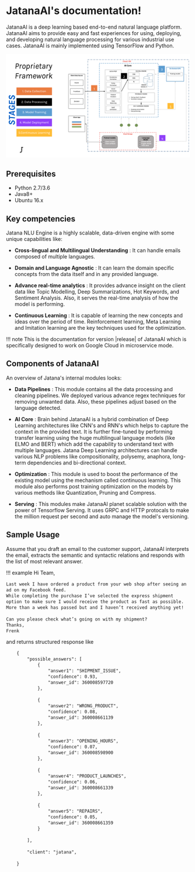 # JatanaAI's documentation!


JatanaAI is a deep learning based end-to-end natural language platform. JatanaAI aims to provide easy and fast experiences for using, deploying, and developing natural language processing for various industrial use cases. JatanaAI is mainly implemented using TensorFlow and Python.

![alt text](./_static/images/jatanaai.png "Jatana AI")


## Prerequisites

- Python 2.7/3.6
- Java8+
- Ubuntu 16.x


## Key competencies


Jatana NLU Engine is a highly scalable, data-driven engine with some unique capabilities like:

* **Cross-lingual and Multilingual Understanding** : It can handle emails composed of multiple languages.

* **Domain and Language Agnostic** :  It can learn the domain specific concepts from the data itself and in any provided language.

* **Advance real-time analytics** : It provides advance insight on the client data like Topic Modelling, Deep Summarizations, Hot Keywords, and Sentiment Analysis. Also, it serves the real-time analysis of how the model is performing. 

* **Continuous Learning** : It is capable of learning the new concepts and ideas over the period of time. Reinforcement learning, Meta Learning and Imitation learning are the key techniques used for the optimization.



!!! note
    This is the documentation for version |release| of JatanaAI which is specifically designed to work on Google Cloud in microservice mode.


## Components of JatanaAI

An overview of Jatana's internal modules looks:

* **Data Pipelines** : This module contains all the data processing and cleaning pipelines. We deployed various advance regex techniques for removing unwanted data. Also, these pipelines adjust based on the language detected. 

* **AI Core** : Brain behind JatanaAI is a hybrid combination of Deep Learning architectures like CNN's and RNN's which helps to capture the context in the provided text. It is further fine-tuned by performing transfer learning using the huge multilingual language models (like ELMO and BERT) which add the capability to understand text with multiple languages. Jatana Deep Learning architectures can handle various NLP problems like compositionality, polysemy, anaphora, long-term dependencies and bi-directional context.

* **Optimization** : This module is used to boost the performance of the existing model using the mechanism called continuous learning. This module also performs post training optimization on the models by various methods like Quantization, Pruning and Compress.

* **Serving** : This modules make JatanaAI planet scalable solution with the power of Tensorflow Serving. It uses GRPC and HTTP protocals to make the million request per second and auto manage the model's versioning.
 





## Sample Usage


Assume that you draft an email to the customer support, JatanaAI interprets the email, extracts the semantic and syntactic relations and responds with the list of most relevant answer.

!!! example 
    Hi Team,
    
    Last week I have ordered a product from your web shop after seeing an ad on my Facebook feed. 
    While completing the purchase I’ve selected the express shipment option to make sure I would receive the product as fast as possible. 
    More than a week has passed but and I haven’t received anything yet! 
    
    Can you please check what’s going on with my shipment? 
    Thanks,
    Frenk
    

and returns structured response like

```
    { 
        "possible_answers": [ 
            { 
                "answer1": "SHIPMENT_ISSUE", 
                "confidence": 0.93, 
                "answer_id": 360008597720 
            }, 

            { 
                "answer2": "WRONG_PRODUCT", 
                "confidence": 0.08, 
                "answer_id": 360008661139 
            }, 

            { 
                "answer3": "OPENING_HOURS", 
                "confidence": 0.07, 
                "answer_id": 360008598900 
            }, 

            { 
                "answer4": "PRODUCT_LAUNCHES", 
                "confidence": 0.06, 
                "answer_id": 360008661339 
            }, 

            { 
                "answer5": "REPAIRS", 
                "confidence": 0.05, 
                "answer_id": 360008661359 
            } 

        ], 

        "client": "jatana", 

    } 

```

